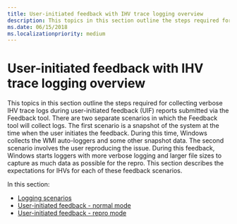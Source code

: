 ```yaml
---
title: User-initiated feedback with IHV trace logging overview
description: This topics in this section outline the steps required for collecting verbose IHV trace logs during user-initiated feedback (UIF) reports submitted via the Feedback tool.
ms.date: 06/15/2018
ms.localizationpriority: medium
---
```


# User-initiated feedback with IHV trace logging overview

This topics in this section outline the steps required for collecting verbose IHV trace logs during user-initiated feedback (UIF) reports submitted via the Feedback tool. There are two separate scenarios in which the Feedback tool will collect logs. The first scenario is a snapshot of the system at the time when the user initiates the feedback. During this time, Windows collects the WMI auto-loggers and some other snapshot data. The second scenario involves the user reproducing the issue. During this feedback, Windows starts loggers with more verbose logging and larger file sizes to capture as much data as possible for the repro. This section describes the expectations for IHVs for each of these feedback scenarios.

In this section:

- [Logging scenarios](logging-scenarios.md)
- [User-initiated feedback - normal mode](user-initiated-feedback-normal-mode.md)
- [User-initiated feedback - repro mode](user-initiated-feedback-repro-mode.md)
